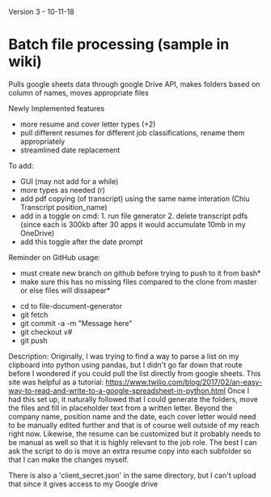 
Version 3 - 10-11-18
# Batch file processing (sample in wiki)
Pulls  google sheets data through google Drive API, makes folders based on column of names, moves appropriate files

Newly Implemented features
- more resume and cover letter types (+2)
- pull different resumes for different job classifications, rename them appropriately
- streamlined date replacement

To add:
- GUI (may not add for a while)
- more types as needed (r)
- add pdf copying (of transcript) using the same name interation (Chiu Transcript position_name) 
- add in a toggle on cmd: 1. run file generator 2. delete transcript pdfs 
 (since each is 300kb after 30 apps it would accumulate 10mb in my OneDrive)
- add this toggle after the date prompt


Reminder on GitHub usage:
* must create new branch on github before trying to push to it from bash*
* make sure this has no missing files compared to the clone from master or else files will dissapear*
- cd to file-document-generator
- git fetch
- git commit -a -m "Message here"
- git checkout v#
- git push 

Description:
Originally, I was trying to find a way to parse a list on my clipboard into python using pandas, but I didn't go far down that route before I wondered if you could pull the list directly from google sheets. 
This site was helpful as a tutorial: 
https://www.twilio.com/blog/2017/02/an-easy-way-to-read-and-write-to-a-google-spreadsheet-in-python.html
Once I had this set up, it naturally followed that I could generate the folders, move the files and fill in placeholder text from a written letter. Beyond the company name, position name and the date, each cover letter would need to be manually edited further and that is of course well outside of my reach right now. Likewise, the resume can be customized but it probably needs to be manual as well so that it is highly relevant to the job role. The best I can ask the script to do is move an extra resume copy into each subfolder so that I can make the changes myself. 

There is also a 'client_secret.json' in the same directory, but I can't upload that since it gives access to my Google drive
